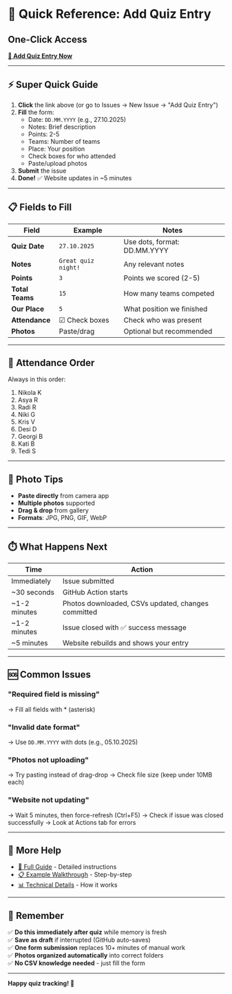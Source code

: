 # 📱 Quick Reference: Add Quiz Entry

## One-Click Access
[**🚀 Add Quiz Entry Now**](../../issues/new?template=add-quiz.yml)

---

## ⚡ Super Quick Guide

1. **Click** the link above (or go to Issues → New Issue → "Add Quiz Entry")
2. **Fill** the form:
   - Date: `DD.MM.YYYY` (e.g., 27.10.2025)
   - Notes: Brief description
   - Points: 2-5
   - Teams: Number of teams
   - Place: Your position
   - Check boxes for who attended
   - Paste/upload photos
3. **Submit** the issue
4. **Done!** ✅ Website updates in ~5 minutes

---

## 📋 Fields to Fill

| Field | Example | Notes |
|-------|---------|-------|
| **Quiz Date** | `27.10.2025` | Use dots, format: DD.MM.YYYY |
| **Notes** | `Great quiz night!` | Any relevant notes |
| **Points** | `3` | Points we scored (2-5) |
| **Total Teams** | `15` | How many teams competed |
| **Our Place** | `5` | What position we finished |
| **Attendance** | ☑ Check boxes | Check who was present |
| **Photos** | Paste/drag | Optional but recommended |

---

## 👥 Attendance Order

Always in this order:
1. Nikola K
2. Asya R
3. Radi R
4. Niki G
5. Kris V
6. Desi D
7. Georgi B
8. Kati B
9. Tedi S

---

## 📸 Photo Tips

- **Paste directly** from camera app
- **Multiple photos** supported
- **Drag & drop** from gallery
- **Formats**: JPG, PNG, GIF, WebP

---

## ⏱️ What Happens Next

| Time | Action |
|------|--------|
| Immediately | Issue submitted |
| ~30 seconds | GitHub Action starts |
| ~1-2 minutes | Photos downloaded, CSVs updated, changes committed |
| ~1-2 minutes | Issue closed with ✅ success message |
| ~5 minutes | Website rebuilds and shows your entry |

---

## 🆘 Common Issues

### "Required field is missing"
→ Fill all fields with * (asterisk)

### "Invalid date format"
→ Use `DD.MM.YYYY` with dots (e.g., 05.10.2025)

### "Photos not uploading"
→ Try pasting instead of drag-drop
→ Check file size (keep under 10MB each)

### "Website not updating"
→ Wait 5 minutes, then force-refresh (Ctrl+F5)
→ Check if issue was closed successfully
→ Look at Actions tab for errors

---

## 🔗 More Help

- [📖 Full Guide](QUIZ_ENTRY_GUIDE.md) - Detailed instructions
- [📋 Example Walkthrough](WORKFLOW_EXAMPLE.md) - Step-by-step
- [📊 Technical Details](IMPLEMENTATION_SUMMARY.md) - How it works

---

## 🎯 Remember

✅ **Do this immediately after quiz** while memory is fresh  
✅ **Save as draft** if interrupted (GitHub auto-saves)  
✅ **One form submission** replaces 10+ minutes of manual work  
✅ **Photos organized automatically** into correct folders  
✅ **No CSV knowledge needed** - just fill the form  

---

**Happy quiz tracking! 🎉**
